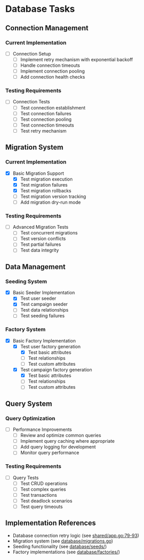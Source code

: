 # Database Tasks

## Connection Management
### Current Implementation
- [ ] Connection Setup
  - [ ] Implement retry mechanism with exponential backoff
  - [ ] Handle connection timeouts
  - [ ] Implement connection pooling
  - [ ] Add connection health checks

### Testing Requirements
- [ ] Connection Tests
  - [ ] Test connection establishment
  - [ ] Test connection failures
  - [ ] Test connection pooling
  - [ ] Test connection timeouts
  - [ ] Test retry mechanism

## Migration System
### Current Implementation
- [x] Basic Migration Support
  - [x] Test migration execution
  - [x] Test migration failures
  - [x] Test migration rollbacks
  - [ ] Test migration version tracking
  - [ ] Add migration dry-run mode

### Testing Requirements
- [ ] Advanced Migration Tests
  - [ ] Test concurrent migrations
  - [ ] Test version conflicts
  - [ ] Test partial failures
  - [ ] Test data integrity

## Data Management
### Seeding System
- [x] Basic Seeder Implementation
  - [x] Test user seeder
  - [x] Test campaign seeder
  - [ ] Test data relationships
  - [ ] Test seeding failures

### Factory System
- [x] Basic Factory Implementation
  - [x] Test user factory generation
    - [x] Test basic attributes
    - [ ] Test relationships
    - [ ] Test custom attributes
  - [x] Test campaign factory generation
    - [x] Test basic attributes
    - [ ] Test relationships
    - [ ] Test custom attributes

## Query System
### Query Optimization
- [ ] Performance Improvements
  - [ ] Review and optimize common queries
  - [ ] Implement query caching where appropriate
  - [ ] Add query logging for development
  - [ ] Monitor query performance

### Testing Requirements
- [ ] Query Tests
  - [ ] Test CRUD operations
  - [ ] Test complex queries
  - [ ] Test transactions
  - [ ] Test deadlock scenarios
  - [ ] Test query timeouts

## Implementation References
- Database connection retry logic (see [shared/app.go:79-93](../../shared/app.go#L79-L93))
- Migration system (see [database/migrations.go](../../database/migrations.go))
- Seeding functionality (see [database/seeds/](../../database/seeds/))
- Factory implementations (see [database/factories/](../../database/factories/))
